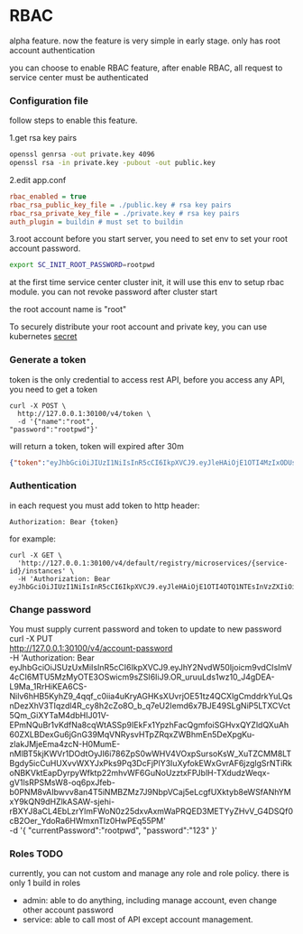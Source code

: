 # RBAC
alpha feature. now the feature is very simple in early stage. only has root account authentication

you can choose to enable RBAC feature, after enable RBAC, all request to service center must be authenticated

### Configuration file
follow steps to enable this feature.

1.get rsa key pairs
```sh
openssl genrsa -out private.key 4096
openssl rsa -in private.key -pubout -out public.key
```

2.edit app.conf
```ini
rbac_enabled = true
rbac_rsa_public_key_file = ./public.key # rsa key pairs
rbac_rsa_private_key_file = ./private.key # rsa key pairs
auth_plugin = buildin # must set to buildin
```
3.root account
before you start server, you need to set env to set your root account password.  

```sh
export SC_INIT_ROOT_PASSWORD=rootpwd
```
at the first time service center cluster init, it will use this env to setup rbac module. you can not revoke password after cluster start

the root account name is "root"

To securely distribute your root account and private key, 
you can use kubernetes [secret](https://kubernetes.io/zh/docs/tasks/inject-data-application/distribute-credentials-secure/)
### Generate a token 
token is the only credential to access rest API, before you access any API, you need to get a token
```shell script
curl -X POST \
  http://127.0.0.1:30100/v4/token \
  -d '{"name":"root",
"password":"rootpwd"}'
```
will return a token, token will expired after 30m
```json
{"token":"eyJhbGciOiJIUzI1NiIsInR5cCI6IkpXVCJ9.eyJleHAiOjE1OTI4MzIxODUsInVzZXIiOiJyb290In0.G65mgb4eQ9hmCAuftVeVogN9lT_jNg7iIOF_EAyAhBU"}
```

### Authentication
in each request you must add token to  http header:
```
Authorization: Bear {token}
```
for example:
```shell script
curl -X GET \
  'http://127.0.0.1:30100/v4/default/registry/microservices/{service-id}/instances' \
  -H 'Authorization: Bear eyJhbGciOiJIUzI1NiIsInR5cCI6IkpXVCJ9.eyJleHAiOjE1OTI4OTQ1NTEsInVzZXIiOiJyb290In0.FfLOSvVmHT9qCZSe_6iPf4gNjbXLwCrkXxKHsdJoQ8w' 
```

### Change password
You must supply current password and token to update to new password
curl -X PUT \
  http://127.0.0.1:30100/v4/account-password \
  -H 'Authorization: Bear eyJhbGciOiJSUzUxMiIsInR5cCI6IkpXVCJ9.eyJhY2NvdW50Ijoicm9vdCIsImV4cCI6MTU5MzMyOTE3OSwicm9sZSI6IiJ9.OR_uruuLds1wz10_J4gDEA-L9Ma_1RrHiKEA6CS-Nilv6hHB5KyhZ9_4qqf_c0iia4uKryAGHKsXUvrjOE51tz4QCXlgCmddrkYuLQsnDezXhV3TIqzdl4R_cy8h2cZo8O_b_q7eU2Iemd6x7BJE49SLgNiP5LTXCVct5Qm_GiXYTaM4dbHIJ01V-EPmNQuBr1vKdfNa8cqWtASSp9IEkFx1YpzhFacQgmfoiSGHvxQYZldQXuAh60ZXLBDexGu6jGnG39MqVNRysvHTpZRqxZWBhmEn5DeXpgKu-zlakJMjeEma4zcN-H0MumE-nMlBT5kjKWVr1DOdtOyJI6i786ZpS0wWHV4VOxpSursoKsW_XuTZCMM8LTBgdy5icCuHUXvvWXYJxPks9Pq3DcFjPlY3IuXyfokEWxGvrAF6jzglgSrNTiRkoNBKVktEapDyrpyWfktp22mhvWF6GuNoUzztxFPJblH-TXdudzWeqx-gV1lsRPSMsW8-oq6pxJfeb-b0PNM8vAIbwvv8an4T5iNMBZMz7J9NbpVCaj5eLcgfUXktyb8eWSfANhYMxY9kQN9dHZlkASAW-sjehi-rBXYJ8aCL4EbLzrYlmFWoN0z25dxvAxmWaPRQED3METYyZHvV_G4DSQf0cB2Oer_YdoRa6HWmxnTlz0HwPEq55PM' \
  -d '{
	"currentPassword":"rootpwd",
	"password":"123"
}'
### Roles TODO
currently, you can not custom and manage any role and role policy. there is only 1 build in roles
- admin: able to do anything, including manage account, even change other account password
- service: able to call most of API except account management.